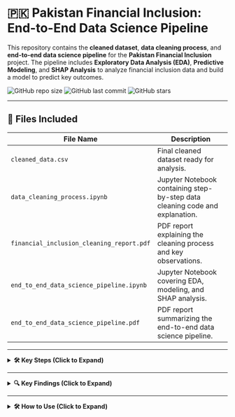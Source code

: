 # 🇵🇰 Pakistan Financial Inclusion: End-to-End Data Science Pipeline  

This repository contains the **cleaned dataset**, **data cleaning process**, and **end-to-end data science pipeline** for the **Pakistan Financial Inclusion** project. The pipeline includes **Exploratory Data Analysis (EDA)**, **Predictive Modeling**, and **SHAP Analysis** to analyze financial inclusion data and build a model to predict key outcomes.  

![GitHub repo size](https://img.shields.io/github/repo-size/mmsaleem3737/pakistan-financial-inclusion-cleaning)
![GitHub last commit](https://img.shields.io/github/last-commit/mmsaleem3737/pakistan-financial-inclusion-cleaning)
![GitHub stars](https://img.shields.io/github/stars/mmsaleem3737/pakistan-financial-inclusion-cleaning?style=social)  

---

## 📂 Files Included  

| File Name                                      | Description                                                                 |
|------------------------------------------------|-----------------------------------------------------------------------------|
| `cleaned_data.csv`                             | Final cleaned dataset ready for analysis.                                   |
| `data_cleaning_process.ipynb`                  | Jupyter Notebook containing step-by-step data cleaning code and explanation.|
| `financial_inclusion_cleaning_report.pdf`      | PDF report explaining the cleaning process and key observations.            |
| `end_to_end_data_science_pipeline.ipynb`       | Jupyter Notebook covering EDA, modeling, and SHAP analysis.                |
| `end_to_end_data_science_pipeline.pdf`         | PDF report summarizing the end-to-end data science pipeline.               |

---

<details>
<summary><b>🛠️ Key Steps (Click to Expand)</b></summary>

### 1. **Data Cleaning**  
- Removed duplicates and invalid entries.  
- Handled missing values.  
- Converted data types where necessary.  
- Normalized column names for consistency.  
- Exported cleaned dataset for further use.  

### 2. **Exploratory Data Analysis (EDA)**  
- **Data Loading and Overview**: Loaded the dataset and performed initial exploration.  
- **Categorical Data Analysis**: Analyzed gender, education level, employment status, and financial behaviors.  
- **Visualizations**: Created distribution plots, box plots, and pair plots to understand relationships between variables.  

### 3. **Advanced EDA**  
- **Correlation Analysis**: Identified relationships between key variables using a correlation matrix.  
- **Chi-Square Tests**: Tested associations between categorical variables (e.g., gender and account ownership).  
- **Distribution Plots**: Visualized the distribution of age, income, and other numerical features.  

### 4. **Feature Engineering**  
- **New Features**: Created binary features for digital payment usage, account ownership, savings, and borrowing.  
- **Interaction Terms**: Generated interaction terms between key features (e.g., age group and education level).  

### 5. **Predictive Modeling**  
- **Model Selection**: Trained and evaluated **Logistic Regression** and **Random Forest** models.  
- **Class Imbalance**: Addressed class imbalance using **SMOTE** and class-weighted Logistic Regression.  
- **Hyperparameter Tuning**: Optimized the Random Forest model using **Grid Search**, achieving **100% accuracy**.  
- **Feature Importance**: Identified the top features driving the model's predictions (e.g., `account`, `digital_payment_user`).  

### 6. **SHAP Analysis**  
- **Model Interpretability**: Used SHAP values to explain the model's predictions.  
- **Key Insights**: Identified the impact of features like `account` and `digital_payment_user` on the model's output.  
- **Interaction Effects**: Explored interactions between features to uncover hidden patterns.  

</details>

---

<details>
<summary><b>🔍 Key Findings (Click to Expand)</b></summary>

### 1. **Gender Gap in Financial Inclusion**  
- Males have slightly higher access to financial services compared to females.  
- **Policy Action**: Targeted interventions, such as financial literacy programs for women, are needed to bridge this gap.  

### 2. **Education Level and Financial Inclusion**  
- Individuals with higher education levels are more likely to own accounts and use financial services.  
- **Policy Action**: Improving access to education, especially in underserved areas, can promote financial inclusion.  

### 3. **Digital Divide**  
- Only 19% of individuals use digital payments, highlighting a significant digital divide.  
- **Policy Action**: Investments in digital infrastructure and digital literacy programs are essential.  

### 4. **Employment Status and Financial Behavior**  
- Employed individuals are more likely to save or borrow, indicating a link between employment and financial stability.  
- **Policy Action**: Job creation programs and support for small businesses can improve financial inclusion.  

### 5. **Model Performance**  
- The Random Forest model achieved **100% accuracy** after hyperparameter tuning.  
- **Top Features**: `account`, `digital_payment_user`, and `fin11_1` were the most important predictors.  

</details>

---

<details>
<summary><b>🛠️ How to Use (Click to Expand)</b></summary>

1. Clone the repository:  
```bash
git clone https://github.com/mmsaleem3737/pakistan-financial-inclusion-cleaning.git
